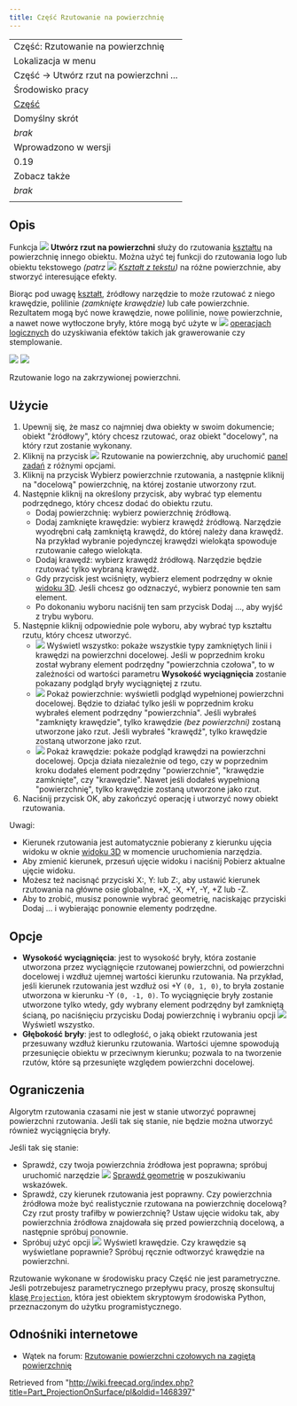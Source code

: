 ```yaml
---
title: Część Rzutowanie na powierzchnię
---
```


|                                                 |
| ----------------------------------------------- |
| Część: Rzutowanie na powierzchnię               |
| Lokalizacja w menu                              |
| Część → Utwórz rzut na powierzchni ...          |
| Środowisko pracy                                |
| [Część](/Part_Workbench/pl "Part Workbench/pl") |
| Domyślny skrót                                  |
| _brak_                                          |
| Wprowadzono w wersji                            |
| 0.19                                            |
| Zobacz także                                    |
| _brak_                                          |
|                                                 |

## Opis

Funkcja ![](/images/Part_ProjectionOnSurface.svg) **Utwórz rzut na powierzchni** służy do rzutowania [kształtu](/Shape/pl "Shape/pl") na powierzchnię innego obiektu. Można użyć tej funkcji do rzutowania logo lub obiektu tekstowego _(patrz ![](/images/Draft_ShapeString.svg) [Kształt z tekstu](/Draft_ShapeString/pl "Draft ShapeString/pl"))_ na różne powierzchnie, aby stworzyć interesujące efekty.

Biorąc pod uwagę [kształt](/Shape/pl "Shape/pl"), źródłowy narzędzie to może rzutować z niego krawędzie, polilinie _(zamknięte krawędzie)_ lub całe powierzchnie. Rezultatem mogą być nowe krawędzie, nowe polilinie, nowe powierzchnie, a nawet nowe wytłoczone bryły, które mogą być użyte w ![](/images/Part_Boolean.svg) [operacjach logicznych](/Part_Boolean/pl "Part Boolean/pl") do uzyskiwania efektów takich jak grawerowanie czy stemplowanie.

![](/images/Part_ProjectionOnSurface1.png) ![](/images/Part_ProjectionOnSurface2.png)

Rzutowanie logo na zakrzywionej powierzchni.

## Użycie

1. Upewnij się, że masz co najmniej dwa obiekty w swoim dokumencie; obiekt "źródłowy", który chcesz rzutować, oraz obiekt "docelowy", na który rzut zostanie wykonany.
2. Kliknij na przycisk ![](/images/Part_ProjectionOnSurface.svg) Rzutowanie na powierzchnię, aby uruchomić [panel zadań](/Task_panel/pl "Task panel/pl") z różnymi opcjami.
3. Kliknij na przycisk Wybierz powierzchnie rzutowania, a następnie kliknij na "docelową" powierzchnię, na której zostanie utworzony rzut.
4. Następnie kliknij na określony przycisk, aby wybrać typ elementu podrzędnego, który chcesz dodać do obiektu rzutu.
   - Dodaj powierzchnię: wybierz powierzchnię źródłową.
   - Dodaj zamknięte krawędzie: wybierz krawędź źródłową. Narzędzie wyodrębni całą zamkniętą krawędź, do której należy dana krawędź. Na przykład wybranie pojedynczej krawędzi wielokąta spowoduje rzutowanie całego wielokąta.
   - Dodaj krawędź: wybierz krawędź źródłową. Narzędzie będzie rzutować tylko wybraną krawędź.
   - Gdy przycisk jest wciśnięty, wybierz element podrzędny w oknie [widoku 3D](/3D_view/pl "3D view/pl"). Jeśli chcesz go odznaczyć, wybierz ponownie ten sam element.
   - Po dokonaniu wyboru naciśnij ten sam przycisk Dodaj ..., aby wyjść z trybu wyboru.
5. Następnie kliknij odpowiednie pole wyboru, aby wybrać typ kształtu rzutu, który chcesz utworzyć.
   - ![](/images/RadioButtonTrue.svg) Wyświetl wszystko: pokaże wszystkie typy zamkniętych linii i krawędzi na powierzchni docelowej. Jeśli w poprzednim kroku został wybrany element podrzędny "powierzchnia czołowa", to w zależności od wartości parametru **Wysokość wyciągnięcia** zostanie pokazany podgląd bryły wyciągniętej z rzutu.
   - ![](/images/RadioButtonTrue.svg) Pokaż powierzchnie: wyświetli podgląd wypełnionej powierzchni docelowej. Będzie to działać tylko jeśli w poprzednim kroku wybrałeś element podrzędny "powierzchnia". Jeśli wybrałeś "zamknięty krawędzie", tylko krawędzie _(bez powierzchni)_ zostaną utworzone jako rzut. Jeśli wybrałeś "krawędź", tylko krawędzie zostaną utworzone jako rzut.
   - ![](/images/RadioButtonTrue.svg) Pokaż krawędzie: pokaże podgląd krawędzi na powierzchni docelowej. Opcja działa niezależnie od tego, czy w poprzednim kroku dodałeś element podrzędny "powierzchnie", "krawędzie zamknięte", czy "krawędzie". Nawet jeśli dodałeś wypełnioną "powierzchnię", tylko krawędzie zostaną utworzone jako rzut.
6. Naciśnij przycisk OK, aby zakończyć operację i utworzyć nowy obiekt rzutowania.

Uwagi:

- Kierunek rzutowania jest automatycznie pobierany z kierunku ujęcia widoku w oknie [widoku 3D](/3D_view/pl "3D view/pl") w momencie uruchomienia narzędzia.
- Aby zmienić kierunek, przesuń ujęcie widoku i naciśnij Pobierz aktualne ujęcie widoku.
- Możesz też nacisnąć przyciski X:, Y: lub Z:, aby ustawić kierunek rzutowania na główne osie globalne, +X, -X, +Y, -Y, +Z lub -Z.
- Aby to zrobić, musisz ponownie wybrać geometrię, naciskając przyciski Dodaj ... i wybierając ponownie elementy podrzędne.

## Opcje

- **Wysokość wyciągnięcia**: jest to wysokość bryły, która zostanie utworzona przez wyciągnięcie rzutowanej powierzchni, od powierzchni docelowej i wzdłuż ujemnej wartości kierunku rzutowania. Na przykład, jeśli kierunek rzutowania jest wzdłuż osi +Y `(0, 1, 0)`, to bryła zostanie utworzona w kierunku -Y `(0, -1, 0)`. To wyciągnięcie bryły zostanie utworzone tylko wtedy, gdy wybrany element podrzędny był zamkniętą ścianą, po naciśnięciu przycisku Dodaj powierzchnię i wybraniu opcji ![](/images/RadioButtonTrue.svg) Wyświetl wszystko.
- **Głębokość bryły**: jest to odległość, o jaką obiekt rzutowania jest przesuwany wzdłuż kierunku rzutowania. Wartości ujemne spowodują przesunięcie obiektu w przeciwnym kierunku; pozwala to na tworzenie rzutów, które są przesunięte względem powierzchni docelowej.

## Ograniczenia

Algorytm rzutowania czasami nie jest w stanie utworzyć poprawnej powierzchni rzutowania. Jeśli tak się stanie, nie będzie można utworzyć również wyciągnięcia bryły.

Jeśli tak się stanie:

- Sprawdź, czy twoja powierzchnia źródłowa jest poprawna; spróbuj uruchomić narzędzie ![](/images/Part_CheckGeometry.svg) [Sprawdź geometrię](/Part_CheckGeometry/pl "Part CheckGeometry/pl") w poszukiwaniu wskazówek.
- Sprawdź, czy kierunek rzutowania jest poprawny. Czy powierzchnia źródłowa może być realistycznie rzutowana na powierzchnię docelową? Czy rzut prosty trafiłby w powierzchnię? Ustaw ujęcie widoku tak, aby powierzchnia źródłowa znajdowała się przed powierzchnią docelową, a następnie spróbuj ponownie.
- Spróbuj użyć opcji ![](/images/RadioButtonTrue.svg) Wyświetl krawędzie. Czy krawędzie są wyświetlane poprawnie? Spróbuj ręcznie odtworzyć krawędzie na powierzchni.

Rzutowanie wykonane w środowisku pracy Część nie jest parametryczne. Jeśli potrzebujesz parametrycznego przepływu pracy, proszę skonsultuj [klasę `Projection`](https://gist.github.com/CsatiZoltan/f4fd10bf20923143ba0e0678ea1d3d61), która jest obiektem skryptowym środowiska Python, przeznaczonym do użytku programistycznego.

## Odnośniki internetowe

- Wątek na forum: [Rzutowanie powierzchni czołowych na zagiętą powierzchnię](https://forum.freecadweb.org/viewtopic.php?f=9&t=33700)

Retrieved from "<http://wiki.freecad.org/index.php?title=Part_ProjectionOnSurface/pl&oldid=1468397>"
